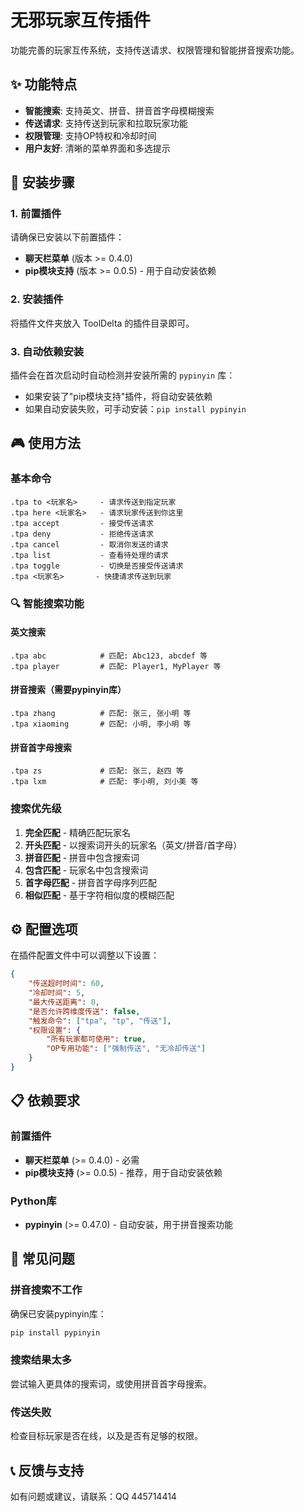 # 无邪玩家互传插件

功能完善的玩家互传系统，支持传送请求、权限管理和智能拼音搜索功能。

## ✨ 功能特点

- **智能搜索**: 支持英文、拼音、拼音首字母模糊搜索
- **传送请求**: 支持传送到玩家和拉取玩家功能
- **权限管理**: 支持OP特权和冷却时间
- **用户友好**: 清晰的菜单界面和多选提示

## 🔧 安装步骤

### 1. 前置插件

请确保已安装以下前置插件：

- **聊天栏菜单** (版本 >= 0.4.0)
- **pip模块支持** (版本 >= 0.0.5) - 用于自动安装依赖

### 2. 安装插件

将插件文件夹放入 ToolDelta 的插件目录即可。

### 3. 自动依赖安装

插件会在首次启动时自动检测并安装所需的 `pypinyin` 库：

- 如果安装了"pip模块支持"插件，将自动安装依赖
- 如果自动安装失败，可手动安装：`pip install pypinyin`

## 🎮 使用方法

### 基本命令

```
.tpa to <玩家名>     - 请求传送到指定玩家
.tpa here <玩家名>   - 请求玩家传送到你这里
.tpa accept         - 接受传送请求
.tpa deny           - 拒绝传送请求
.tpa cancel         - 取消你发送的请求
.tpa list           - 查看待处理的请求
.tpa toggle         - 切换是否接受传送请求
.tpa <玩家名>       - 快捷请求传送到玩家
```

### 🔍 智能搜索功能

#### 英文搜索

```
.tpa abc            # 匹配: Abc123, abcdef 等
.tpa player         # 匹配: Player1, MyPlayer 等
```

#### 拼音搜索（需要pypinyin库）

```
.tpa zhang          # 匹配: 张三, 张小明 等
.tpa xiaoming       # 匹配: 小明, 李小明 等
```

#### 拼音首字母搜索

```
.tpa zs             # 匹配: 张三, 赵四 等
.tpa lxm            # 匹配: 李小明, 刘小美 等
```

### 搜索优先级

1. **完全匹配** - 精确匹配玩家名
2. **开头匹配** - 以搜索词开头的玩家名（英文/拼音/首字母）
3. **拼音匹配** - 拼音中包含搜索词
4. **包含匹配** - 玩家名中包含搜索词
5. **首字母匹配** - 拼音首字母序列匹配
6. **相似匹配** - 基于字符相似度的模糊匹配

## ⚙️ 配置选项

在插件配置文件中可以调整以下设置：

```json
{
    "传送超时时间": 60,
    "冷却时间": 5,
    "最大传送距离": 0,
    "是否允许跨维度传送": false,
    "触发命令": ["tpa", "tp", "传送"],
    "权限设置": {
        "所有玩家都可使用": true,
        "OP专用功能": ["强制传送", "无冷却传送"]
    }
}
```

## 📋 依赖要求

### 前置插件

- **聊天栏菜单** (>= 0.4.0) - 必需
- **pip模块支持** (>= 0.0.5) - 推荐，用于自动安装依赖

### Python库

- **pypinyin** (>= 0.47.0) - 自动安装，用于拼音搜索功能

## 🐛 常见问题

### 拼音搜索不工作

确保已安装pypinyin库：

```bash
pip install pypinyin
```

### 搜索结果太多

尝试输入更具体的搜索词，或使用拼音首字母搜索。

### 传送失败

检查目标玩家是否在线，以及是否有足够的权限。

## 📞 反馈与支持

如有问题或建议，请联系：QQ 445714414
